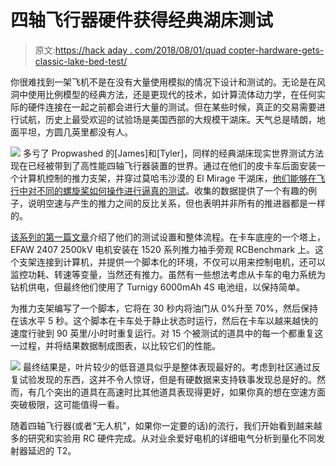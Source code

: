 # 四轴飞行器硬件获得经典湖床测试

> 原文:[https://hack aday . com/2018/08/01/quad copter-hardware-gets-classic-lake-bed-test/](https://hackaday.com/2018/08/01/quadcopter-hardware-gets-classic-lake-bed-test/)

你很难找到一架飞机不是在没有大量使用模拟的情况下设计和测试的。无论是在风洞中使用比例模型的经典方法，还是更现代的技术，如计算流体动力学，在任何实际的硬件连接在一起之前都会进行大量的测试。但在某些时候，真正的交易需要进行试航，历史上最受欢迎的试验场是美国西部的大规模干湖床。天气总是晴朗，地面平坦，方圆几英里都没有人。

[![](../Images/ce440c7c7e73841e81a8138bb04b1060.png)](https://hackaday.com/wp-content/uploads/2018/07/proptest_detail.jpg) 多亏了 Propwashed 的[James]和[Tyler]，同样的经典湖床现实世界测试方法现在已经被带到了高性能四轴飞行器装置的世界。通过在他们的皮卡车后面安装一个计算机控制的推力支架，并穿过莫哈韦沙漠的 El Mirage 干湖床，[他们能够在飞行中对不同的螺旋桨如何操作进行逼真的测试](https://www.propwashed.com/prop-tests-truck-results-part-1/)。收集的数据提供了一个有趣的例子，说明空速与产生的推力之间的反比关系，但也表明并非所有的推进器都是一样的。

[该系列的第一篇文章](https://www.propwashed.com/miniquad-propeller-thrust-tests-part-1-set-up/)介绍了他们的测试设置和整体流程。在卡车底座的一个塔上，EFAW 2407 2500kV 电机安装在 1520 系列推力袖手旁观 RCBenchmark 上。这个支架连接到计算机，并提供一个脚本化的环境，不仅可以用来控制电机，还可以监控功耗、转速等变量，当然还有推力。虽然有一些想法考虑从卡车的电力系统为钻机供电，但最终他们使用了 Turnigy 6000mAh 4S 电池组，以保持简单。

为推力支架编写了一个脚本，它将在 30 秒内将油门从 0%升至 70%，然后保持在该水平 5 秒。这个脚本在卡车处于静止状态时运行，然后在卡车以越来越快的速度行驶到 90 英里/小时时重复运行。对 15 个被测试的道具中的每一个都重复这一过程，并将结果数据制成图表，以比较它们的性能。

[![](../Images/633c04a7cb5189cc5acadc16f834992d.png)](https://hackaday.com/wp-content/uploads/2018/07/proptest_results.png) 最终结果是，叶片较少的低音道具似乎是整体表现最好的。考虑到社区通过反复试验发现的东西，这并不令人惊讶，但是有硬数据来支持轶事发现总是好的。然而，有几个突出的道具在高速时比其他道具表现得更好，如果你真的想在空速方面突破极限，这可能值得一看。

随着四轴飞行器(或者“无人机”，如果你一定要的话)的流行，我们开始看到越来越多的研究和实验用 RC 硬件完成。从对业余爱好电机的详细电气分析到量化不同发射器延迟的 T2。